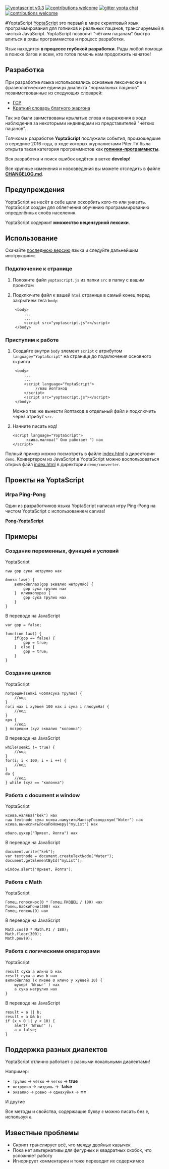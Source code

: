 [![yoptascript v0.3](https://img.shields.io/badge/download-v0.3-brightgreen.svg?style=flat)](https://github.com/samgozman/YoptaScript/archive/v0.3.zip)
[![contributions welcome](https://img.shields.io/badge/contributions-welcome-brightgreen.svg?style=flat)](https://github.com/samgozman/YoptaScript/issues)
[![gitter yopta chat](https://img.shields.io/gitter/room/nwjs/nw.js.svg)](https://gitter.im/YoptaScript/Lobby?utm_source=share-link&utm_medium=link&utm_campaign=share-link)
[![contributions welcome](https://img.shields.io/packagist/l/doctrine/orm.svg?style=flat)](https://github.com/samgozman/YoptaScript/blob/master/LICENSE.txt)

#YoptaScript
[YoptaScript](http://yopta.space/) это первый в мире скриптовый язык программирования для гопников и реальных пацанов, транслируемый в чистый JavaScript. YoptaScript позволит "чётким пацанам" быстро влиться в ряды программистов и процесс разработки.

Язык находится **в процессе глубокой разработки**. Рады любой помощи в поиске багов и всем, кто готов помочь нам продолжить начатое!

## Разработка
При разработке языка использовались основные лексические и фразеологические единицы диалекта "нормальных пацанов" позаимствованные из следующих словарей:

* [ГСР](http://lurkmore.to/ГСР)
* [Краткий словарь блатного жаргона](http://www.aferizm.ru/jargon/slovar.htm)

Так же были заимствованы крылатые слова и выражения в ходе наблюдения за некоторыми индивидами из представителей "чётких пацанов".

Толчком к разработке **YoptaScript** послужили события, произошедшие в середине 2016 года, в ходе которых журналистами Piter.TV была открыта такая категория программистов как [**гопники-программисты**](http://piter.tv/event/V_Peterburge_pyatero_studentov_kolledzha_grabili_shkol_nikov/).

Вся разработка и поиск ошибок ведётся в ветке **develop**!

Все крупные изменения и нововведения вы можете отследить в файле **[CHANGELOG.md](https://github.com/samgozman/YoptaScript/blob/master/CHANGELOG.md)**.

## Предупреждения
YoptaScript не несёт в себе цели оскорбить кого-то или унизить. YoptaScript создан для облегчения обучению программированию определённых слоёв населения.

YoptaScript содержит **множество нецензурной лексики**.

## Использование
Скачайте [последнюю версию](https://github.com/samgozman/YoptaScript/releases) языка и следуйте дальнейшим инструкциям:
### Подключение к странице
1. Положите файл `yoptascript.js` из папки `src` в папку c вашим проектом
2. Подключите файл к вашей `html`  странице в самый конец перед закрытием тега `body`:

		<body>
			...
			...
			<script src="yoptascript.js"></script>
		</body>

### Приступим к работе
1. Создайте внутри `body` элемент `script` с атрибутом  `language="YoptaScript"` на странице до подключения основного скрипта

		<body>
			...
			...
			<script language="YoptaScript">
				 //ваш йоптакод
			</script>
			<script src="yoptascript.js"></script>
		</body>
	Можно так же вынести йоптакод в отдельный файл и подключить через атрибут `src`.
2.  Начните писать код!

		<script language="YoptaScript">
			  ксива.малява(" Оно работает ") нах
		</script>

Полный пример можно посмотреть в файле [index.html](https://github.com/samgozman/YoptaScript/blob/master/demo/index.html) в директории `demo`. Конвертером из JavaScript в YoptaScript можно воспользоваться открыв файл [index.html](https://github.com/samgozman/YoptaScript/blob/master/demo/converter/index.html) в директории `demo/converter`.

## Проекты на YoptaScript
### Игра Ping-Pong
Один из разработчиков языка YoptaScript написал игру Ping-Pong на чистом YoptaScript с использованием canvas!

**[Pong-YoptaScript](https://github.com/grushan/Pong-YoptaScript)**

## Примеры
### Создание переменных, функций и условий
YoptaScript

	гыы gop сука нетрулио нах
	
	йопта law() {
		вилкойвглаз(gop эквалио нетрулио) {
			gop сука трулио нах
		}  иливжопураз {
			gop сука трулио нах
		}
	}
	
В переводе на JavaScript

	var gop = false;
	
	function law() {
		if(gop == false) {
			gop = true;
		}  else {
			gop = true;
		}
	}

### Создание циклов
YoptaScript

	потрещим(semki чоблясука трулио) {
		//код
	}
	го(i нах i хуёвей 100 нах i сука i плюсуюНа) {
		//код
	}
	крч {
		//код
	} потрещим (xyz эквалио "колонна")
	
В переводе на JavaScript

	while(semki != true) {
		//код
	}
	for(i; i < 100; i = i ++) {
		//код
	}
	do {
		//код
	} while (xyz == "колонна")


### Работа с document и window
YoptaScript

	ксива.малява("kek") нах
	гыы textnode сука ксива.намутитьМалявуГовнодскую("Water") нах
	ксива.вычислитьЛохаПоНомеру("myList") нах
	
	ебало.шухер("Привет, йопта") нах
	
В переводе на JavaScript

	document.write("kek");
	var textnode = document.createTextNode("Water");
	document.getElementById("myList");
	
	window.alert("Привет, йопта");

### Работа с Math
YoptaScript

	Гопец.гопосинос(0 * Гопец.ПИЗДЕЦ / 180) нах 
	Гопец.бабкиГони(300) нах	
	Гопец.гопень(9) нах 
	
В переводе на JavaScript

	Math.cos(0 * Math.PI / 180); 
	Math.floor(300);
	Math.pow(9); 
	
### Работа с логическими операторами
YoptaScript

	result сука a иличо b нах
	result сука a ичо b нах
	вилкойвглаз (x пизже 0 иличо y хуёвей 10) {
  		шухер( 'Ыгыыг' ) нах
  		a сука нетрулио нах
	} 
	
В переводе на JavaScript

	result = a || b;
	result = a && b;
	if (x > 0 || y < 10) {
  		alert( 'Ыгыыг' );
  		a = false;
	}
	

## Поддержка разных диалектов
YoptaScript отлично работает с разными локальными диалектами!

Например:

* `трулио` -> `чётко` -> `четко` -> **true**
* `нетрулио` -> `пиздишь` -> `**false**
* `эквалио` -> `ровно` -> `однахуйня` -> **==**

И другие

Все методы и свойства, содержащие букву `ё` можно писать без `ё`, используя `е`.

## Известные проблемы

* Скрипт транслирует всё, что между двойных кавычек
* Пока нет альтернативы для фигурных и квадратных скобок, что усложняет работу
* Игнорирует комментарии и тоже переводит их содержимое
